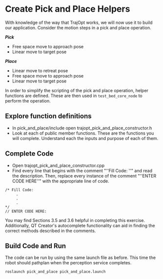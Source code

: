 # Create Pick and Place Helpers 
With knowledge of the way that TrajOpt works, we will now use it to build our application. Consider the motion steps in a pick and place operation.

***Pick***

* Free space move to approach pose
* Linear move to target pose

***Place*** 

* Linear move to retreat pose
* Free space move to approach pose
* Linear move to target pose

In order to simplify the scripting of the pick and place operation, helper functions are defined. These are then used in ```test_bed_core_node``` to perform the operation.

## Explore function definitions

  * In pick_and_place/include open trajopt_pick_and_place_constructor.h
  * Look at each of public member functions. These are the functions you will complete. Understand each the inputs and purpose of each of them.

## Complete Code

  * Open trajopt_pick_and_place_constructor.cpp
  * Find every line that begins with the comment "''Fill Code: ''" and read the description.  Then, replace every instance of the comment  "''ENTER CODE HERE''"
 with the appropriate line of code. 
```
/* Fill Code:
     .
     .
     .
*/
// ENTER CODE HERE: 
```

You may find Sections 3.5 and 3.6 helpful in completing this exercise. Additionally, QT Creator's autocomplete functionality can aid in finding the correct methods described in the comments.

## Build Code and Run

The code can be run by using the same launch file as before. This time the robot should pathplan when the perception service completes. 

```roslaunch pick_and_place pick_and_place.launch```
